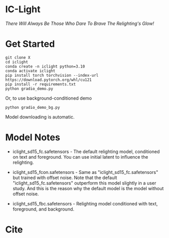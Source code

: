# IC-Light

*There Will Always Be Those Who Dare To Brave The Relighting's Glow!*

# Get Started

    git clone X
    cd iclight
    conda create -n iclight python=3.10
    conda activate iclight
    pip install torch torchvision --index-url https://download.pytorch.org/whl/cu121
    pip install -r requirements.txt
    python gradio_demo.py

Or, to use background-conditioned demo

    python gradio_demo_bg.py

Model downloading is automatic.

# Model Notes

* iclight_sd15_fc.safetensors - The default relighting model, conditioned on text and foreground. You can use initial latent to influence the relighting.

* iclight_sd15_fcon.safetensors - Same as "iclight_sd15_fc.safetensors" but trained with offset noise. Note that the default "iclight_sd15_fc.safetensors" outperform this model slightly in a user study. And this is the reason why the default model is the model without offset noise.

* iclight_sd15_fbc.safetensors - Relighting model conditioned with text, foreground, and background.

# Cite


